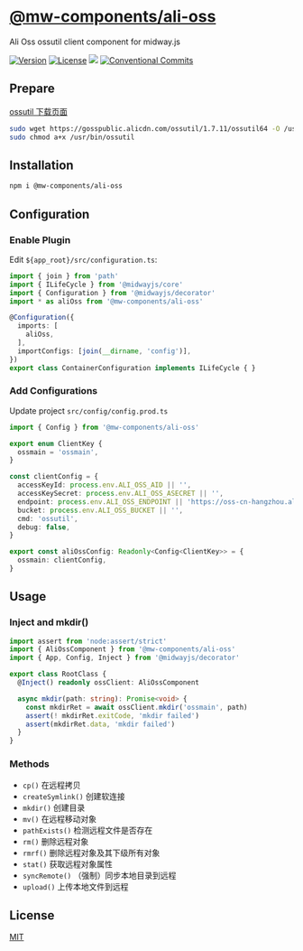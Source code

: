 # [@mw-components/ali-oss](https://www.npmjs.com/package/@mw-components/ali-oss)

Ali Oss ossutil client component for midway.js

[![Version](https://img.shields.io/npm/v/@mw-components/ali-oss.svg)](https://www.npmjs.com/package/@mw-components/ali-oss)
[![License](https://img.shields.io/badge/license-MIT-blue.svg)](https://opensource.org/licenses/MIT)
[![](https://img.shields.io/badge/lang-TypeScript-blue.svg)]()
[![Conventional Commits](https://img.shields.io/badge/Conventional%20Commits-1.0.0-yellow.svg)](https://conventionalcommits.org)


## Prepare

[ossutil 下载页面](https://help.aliyun.com/document_detail/120075.html)

```sh
sudo wget https://gosspublic.alicdn.com/ossutil/1.7.11/ossutil64 -O /usr/bin/ossutil
sudo chmod a+x /usr/bin/ossutil
```

## Installation
```sh
npm i @mw-components/ali-oss
```

## Configuration

### Enable Plugin

Edit `${app_root}/src/configuration.ts`:

```ts
import { join } from 'path'
import { ILifeCycle } from '@midwayjs/core'
import { Configuration } from '@midwayjs/decorator'
import * as aliOss from '@mw-components/ali-oss'

@Configuration({
  imports: [
    aliOss,
  ],
  importConfigs: [join(__dirname, 'config')],
})
export class ContainerConfiguration implements ILifeCycle { }

```

### Add Configurations

Update project `src/config/config.prod.ts`
```ts
import { Config } from '@mw-components/ali-oss'

export enum ClientKey {
  ossmain = 'ossmain',
}

const clientConfig = {
  accessKeyId: process.env.ALI_OSS_AID || '',
  accessKeySecret: process.env.ALI_OSS_ASECRET || '',
  endpoint: process.env.ALI_OSS_ENDPOINT || 'https://oss-cn-hangzhou.aliyuncs.com',
  bucket: process.env.ALI_OSS_BUCKET || '',
  cmd: 'ossutil',
  debug: false,
}

export const aliOssConfig: Readonly<Config<ClientKey>> = {
  ossmain: clientConfig,
}
```

## Usage

### Inject and mkdir()

```ts
import assert from 'node:assert/strict'
import { AliOssComponent } from '@mw-components/ali-oss'
import { App, Config, Inject } from '@midwayjs/decorator'

export class RootClass {
  @Inject() readonly ossClient: AliOssComponent

  async mkdir(path: string): Promise<void> {
    const mkdirRet = await ossClient.mkdir('ossmain', path)
    assert(! mkdirRet.exitCode, 'mkdir failed')
    assert(mkdirRet.data, 'mkdir failed')
  }
}

```

### Methods

- `cp()` 在远程拷贝
- `createSymlink()` 创建软连接
- `mkdir()` 创建目录
- `mv()` 在远程移动对象
- `pathExists()` 检测远程文件是否存在
- `rm()` 删除远程对象
- `rmrf()` 删除远程对象及其下级所有对象
- `stat()` 获取远程对象属性
- `syncRemote()` （强制）同步本地目录到远程
- `upload()` 上传本地文件到远程

## License
[MIT](LICENSE)

